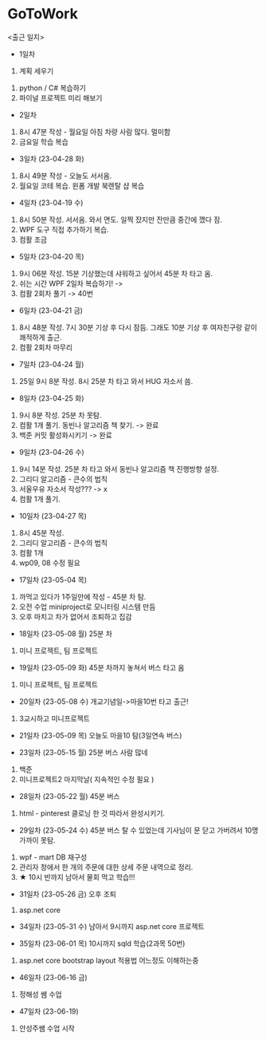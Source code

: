 # GoToWork

<출근 일지>

- 1일차
1. 계획 세우기
  1) python / C# 복습하기
  2) 파이널 프로젝트 미리 해보기
  
- 2일차 
1. 8시 47분 작성 - 월요일 아침 차량 사람 많다. 멀미함
2. 금요일 학습 복습

- 3일차 (23-04-28 화)
1. 8시 49분 작성 - 오늘도 서서옴.
2. 월요일 코테 복습. 윈폼 개발 북렌탈 샵 복습

- 4일차 (23-04-19 수)
1. 8시 50분 작성. 서서옴. 와서 면도. 일찍 잤지만 잔만큼 중간에 깼다 잠.
2. WPF 도구 직접 추가하기 복습.
3. 컴활 조금

- 5일차 (23-04-20 목)
1. 9시 06분 작성. 15분 기상했는데 샤워하고 싶어서 45분 차 타고 옴.
2. 쉬는 시간 WPF 2일차 복습하기! ->
3. 컴활 2회차 풀기 -> 40번

- 6일차 (23-04-21 금)
1. 8시 48분 작성. 7시 30분 기상 후 다시 잠듬. 그래도 10분 기상 후 여자친구랑 같이 쾌적하게 출근.
2. 컴활 2회차 마무리

- 7일차 (23-04-24 월)
1. 25일 9시 8분 작성. 8시 25분 차 타고 와서 HUG 자소서 씀.

- 8일차 (23-04-25 화)
1. 9시 8분 작성. 25분 차 못탐.
2. 컴활 1개 풀기. 동빈나 알고리즘 책 찾기. -> 완료
3. 백준 커밋 활성화시키기 -> 완료

- 9일차 (23-04-26 수)
1. 9시 14분 작성. 25분 차 타고 와서 동빈나 알고리즘 책 진행방향 설정.
2. 그리디 알고리즘 - 큰수의 법칙
3. 서울우유 자소서 작성??? -> x
4. 컴활 1개 풀기.

- 10일차 (23-04-27 목)
1. 8시 45분 작성.
2. 그리디 알고리즘 - 큰수의 법칙
3. 컴활 1개
4. wp09, 08 수정 필요

- 17일차 (23-05-04 목)
1. 까먹고 있다가 1주일만에 작성 - 45분 차 탐.
2. 오전 수업 miniproject로 모니터링 시스템 만듬
3. 오후 마치고 차가 없어서 조퇴하고 집감

- 18일차 (23-05-08 월) 25분 차
1. 미니 프로젝트, 팀 프로젝트

- 19일차 (23-05-09 화) 45분 차까지 놓쳐서 버스 타고 옴
1. 미니 프로젝트, 팀 프로젝트

- 20일차 (23-05-08 수) 개교기념일->마을10번 타고 출근!
1. 3교시하고 미니프로젝트

- 21일차 (23-05-09 목) 오늘도 마을10 탐(3일연속 버스)

- 23일차 (23-05-15 월) 25분 버스 사람 많네
1. 백준
2. 미니프로젝트2 마지막날( 지속적인 수정 필요 )

- 28일차 (23-05-22 월) 45분 버스
1. html - pinterest 클로닝 한 것 따라서 완성시키기.

- 29일차 (23-05-24 수) 45분 버스 탈 수 있었는데 기사님이 문 닫고 가버려서 10명 가까이 못탐.
1. wpf - mart DB 재구성
2. 관리자 창에서 한 개의 주문에 대한 상세 주문 내역으로 정리.
3. ★ 10시 반까지 남아서 물회 먹고 학습!!!

- 31일차 (23-05-26 금) 오후 조퇴
1. asp.net core

- 34일차 (23-05-31 수) 남아서 9시까지 asp.net core 프로젝트

- 35일차 (23-06-01 목) 10시까지 sqld 학습(2과목 50번)
1. asp.net core bootstrap layout 적용법 어느정도 이해하는중

- 46일차 (23-06-16 금)
1. 정해성 쌤 수업

- 47일차 (23-06-19) 
1. 안성주쌤 수업 시작

